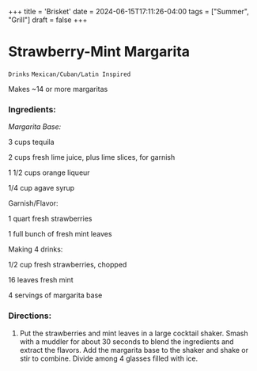+++
title = 'Brisket'
date = 2024-06-15T17:11:26-04:00
tags = ["Summer", "Grill"]
draft = false
+++
# Strawberry-Mint Margarita

`Drinks` `Mexican/Cuban/Latin Inspired`

Makes ~14 or more margaritas 

### **Ingredients:**

_Margarita Base:_

3 cups tequila

2 cups fresh lime juice, plus lime slices, for garnish

1 1/2 cups orange liqueur 

1/4 cup agave syrup 

Garnish/Flavor:

1 quart fresh strawberries 

1 full bunch of fresh mint leaves

Making 4 drinks:

1/2 cup fresh strawberries, chopped

16 leaves fresh mint 

4 servings of margarita base

### **Directions:**

1. Put the strawberries and mint leaves in a large cocktail shaker. Smash with a muddler for about 30 seconds to blend the ingredients and extract the flavors. Add the margarita base to the shaker and shake or stir to combine. Divide among 4 glasses filled with ice.
